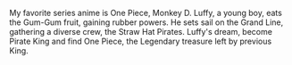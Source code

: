 My favorite series anime is One Piece, Monkey  D. Luffy, a young boy, eats the Gum-Gum fruit, gaining rubber powers. He sets sail on the Grand Line, gathering a diverse crew, the Straw Hat Pirates. Luffy's dream, become Pirate King and find One Piece, the Legendary treasure left by previous King.
